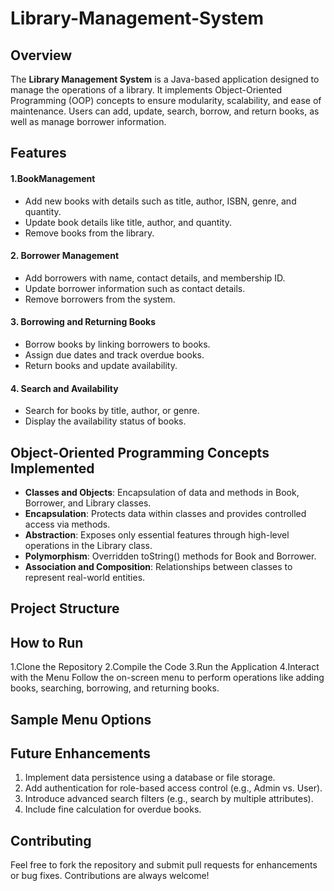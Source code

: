 # Library-Management-System

## Overview

The **Library Management System** is a Java-based application designed to manage the operations of a library. It implements Object-Oriented Programming (OOP) concepts to ensure modularity, scalability, and ease of maintenance. Users can add, update, search, borrow, and return books, as well as manage borrower information.

## Features

#### 1.BookManagement

- Add new books with details such as title, author, ISBN, genre, and quantity.
- Update book details like title, author, and quantity.
- Remove books from the library.

#### 2. Borrower Management

- Add borrowers with name, contact details, and membership ID.
- Update borrower information such as contact details. 
- Remove borrowers from the system.

#### 3. Borrowing and Returning Books

- Borrow books by linking borrowers to books.
- Assign due dates and track overdue books.
- Return books and update availability.

#### 4. Search and Availability

- Search for books by title, author, or genre.
- Display the availability status of books.

## Object-Oriented Programming Concepts Implemented

- **Classes and Objects**: Encapsulation of data and methods in Book, Borrower, and Library classes.
- **Encapsulation**: Protects data within classes and provides controlled access via methods.
- **Abstraction**: Exposes only essential features through high-level operations in the Library class.
- **Polymorphism**: Overridden toString() methods for Book and Borrower.
- **Association and Composition**: Relationships between classes to represent real-world entities.

## Project Structure

## How to Run

1.Clone the Repository
2.Compile the Code
3.Run the Application
4.Interact with the Menu
Follow the on-screen menu to perform operations like adding books, searching, borrowing, and returning books.
## Sample Menu Options

## Future Enhancements
1. Implement data persistence using a database or file storage.
2. Add authentication for role-based access control (e.g., Admin vs. User).
3. Introduce advanced search filters (e.g., search by multiple attributes).
4. Include fine calculation for overdue books.

## Contributing
Feel free to fork the repository and submit pull requests for enhancements or bug fixes. Contributions are always welcome!
